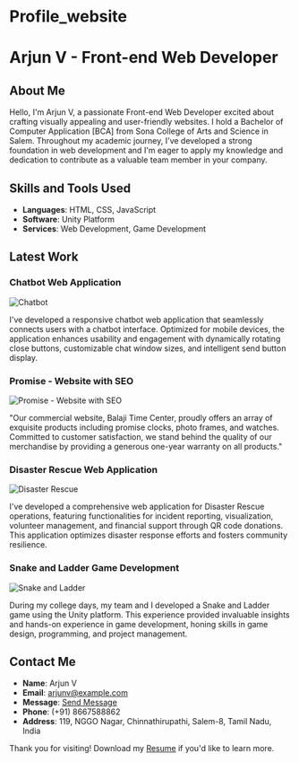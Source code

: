 # Profile_website

# Arjun V - Front-end Web Developer

## About Me

Hello, I'm Arjun V, a passionate Front-end Web Developer excited about crafting visually appealing and user-friendly websites. I hold a Bachelor of Computer Application [BCA] from Sona College of Arts and Science in Salem. Throughout my academic journey, I've developed a strong foundation in web development and I'm eager to apply my knowledge and dedication to contribute as a valuable team member in your company.

## Skills and Tools Used

- **Languages**: HTML, CSS, JavaScript
- **Software**: Unity Platform
- **Services**: Web Development, Game Development

## Latest Work

### Chatbot Web Application

![Chatbot](image_link_here)

I've developed a responsive chatbot web application that seamlessly connects users with a chatbot interface. Optimized for mobile devices, the application enhances usability and engagement with dynamically rotating close buttons, customizable chat window sizes, and intelligent send button display.

### Promise - Website with SEO

![Promise - Website with SEO](image_link_here)

"Our commercial website, Balaji Time Center, proudly offers an array of exquisite products including promise clocks, photo frames, and watches. Committed to customer satisfaction, we stand behind the quality of our merchandise by providing a generous one-year warranty on all products."

### Disaster Rescue Web Application

![Disaster Rescue](image_link_here)

I've developed a comprehensive web application for Disaster Rescue operations, featuring functionalities for incident reporting, visualization, volunteer management, and financial support through QR code donations. This application optimizes disaster response efforts and fosters community resilience.

### Snake and Ladder Game Development

![Snake and Ladder](image_link_here)

During my college days, my team and I developed a Snake and Ladder game using the Unity platform. This experience provided invaluable insights and hands-on experience in game development, honing skills in game design, programming, and project management.

## Contact Me

- **Name**: Arjun V
- **Email**: arjunv@example.com
- **Message**: [Send Message](#)
- **Phone**: (+91) 8667588862
- **Address**: 119, NGGO Nagar, Chinnathirupathi, Salem-8, Tamil Nadu, India

Thank you for visiting! Download my [Resume](resume_link_here) if you'd like to learn more.
